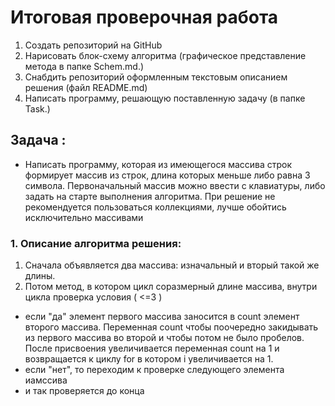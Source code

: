 # Итоговая проверочная работа

1. Создать репозиторий на GitHub
2. Нарисовать блок-схему алгоритма (графическое представление метода в папке Schem.md.)
3. Снабдить репозиторий оформленным текстовым описанием решения (файл README.md)
4. Написать программу, решающую поставленную задачу (в папке Task.)

## Задача : 
* Написать программу, которая из имеющегося массива строк формирует массив из строк, длина которых меньше либо равна 3 символа. Первоначальный массив можно ввести с клавиатуры, либо задать на старте выполнения алгоритма. При решение не рекомендуется пользоваться коллекциями, лучше обойтись исключительно массивами
### 1. Описание алгоритма решения:
1.  Сначала объявляется два массива: изначальный и вторый такой же длины. 
2. Потом метод, в котором цикл соразмерный длине массива, внутри цикла проверка условия ( <=3 )
* если "да" элемент первого массива заносится в count элемент второго массива. Переменная count чтобы поочередно закидывать из первого массива во второй и чтобы потом не было пробелов. После присвоения увеличивается переменная count на 1 и возвращается к циклу for в котором i увеличивается на 1. 
* если "нет", то переходим к проверке следующего элемента иамссива
* и так проверяется до конца

